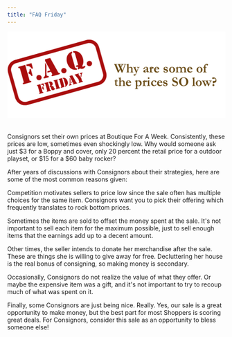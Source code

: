 ```yaml
---
title: "FAQ Friday"
---
```


![](/img/blog/FAQ_Fridays-cheap.png) 

Consignors set their own prices at Boutique For A Week. Consistently, these prices are low, sometimes even shockingly low. Why would someone ask just $3 for a Boppy and cover, only 20 percent the retail price for a outdoor playset, or $15 for a $60 baby rocker?

After years of discussions with Consignors about their strategies, here are some of the most common reasons given:

Competition motivates sellers to price low since the sale often has multiple choices for the same item. Consignors want you to pick their offering which frequently translates to rock bottom prices.

Sometimes the items are sold to offset the money spent at the sale. It's not important to sell each item for the maximum possible, just to sell enough items that the earnings add up to a decent amount.

Other times, the seller intends to donate her merchandise after the sale. These are things she is willing to give away for free. Decluttering her house is the real bonus of consigning, so making money is secondary.

Occasionally, Consignors do not realize the value of what they offer. Or maybe the expensive item was a gift, and it's not important to try to recoup much of what was spent on it.

Finally, some Consignors are just being nice. Really. Yes, our sale is a great opportunity to make money, but the best part for most Shoppers is scoring great deals. For Consignors, consider this sale as an opportunity to bless someone else!
